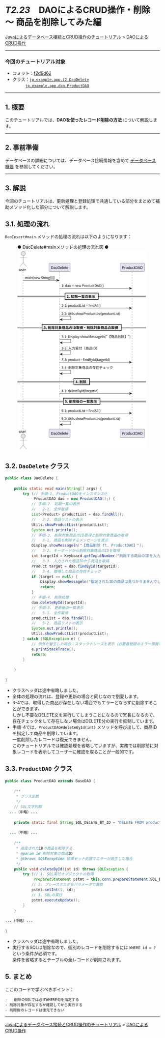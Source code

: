 # *T2.23*　DAOによるCRUD操作・削除 ～ 商品を削除してみた編

[Javaによるデータベース接続とCRUD操作のチュートリアル](../tutorials.md) > [DAOによるCRUD操作](./20-dao.md)

---
### 今回のチュートリアル対象

- コミット：[f2d9d62](https://github.com/612-teacher001/jbasic-dao-demo/commit/f2d9d62)
- クラス：[`jp.example.app.t2.DaoDelete`](https://github.com/612-teacher001/jbasic-dao-demo/blob/main/src/main/java/jp/example/app/t2/DaoDelete.java)  
　　　[`jp.example.app.dao.ProductDAO`](https://github.com/612-teacher001/jbasic-dao-demo/blob/main/src/main/java/jp/example/app/dao/ProductDAO.java)

---

## 1. 概要

このチュートリアルでは、**DAOを使ったレコード削除の方法** について解説します。

---

## 2. 事前準備

データベースの詳細については、データベース接続情報を含めて [データベース概要](../00-database.md) を参照してください。

---

## 3. 解説

今回のチュートリアルは、更新処理と登録処理で共通している部分をまとめて補助メソッド化した部分について解説します。

## 3.1. 処理の流れ
`DaoInsert#main` メソッドの処理の流れは以下のようになります：
<figure>
<figcaption>● DaoDelete#mainメソッドの処理の流れ図 ●</figcaption>
<!-- ![ProductDAO初期形態](../img/productdao.png) -->
<img src="../img/daodelete_seq.png" width="450" alt="DaoDelete#mainメソッドの処理の流れ図" />
</figure>


## 3.2. `DaoDelete` クラス

```java
public class DaoDelete {

	public static void main(String[] args) {
		try (// 手順-1. ProductDAOをインスタンス化
			 ProductDAO dao = new ProductDAO();) {
			// 手順-2. 初期一覧の表示
			//   2-1. 全件取得
			List<Product> productList = dao.findAll();
			//   2-2. 商品リストの表示
			Utils.showProductList(productList);
			System.out.println();
			// 手順-3. 削除対象商品のID取得と削除対象商品の取得
			//   3-1. 商品を削除するメッセージを表示
			Display.showMessageln("【商品削除 ft. ProductDAO】");
			//   3-2. キーボードから削除対象商品のIDを取得
			int targetId = Keyboard.getInputNumber("削除する商品のIDを入力してください：");
			//   3-3. 入力された商品IDから商品を取得
			Product target = dao.findById(targetId);
			//   3-4. 取得した商品の存在チェック
			if (target == null) {
				Display.showMessageln("指定されたIDの商品は見つかりませんでした。");
				return;
			}
			// 手順-4. 削除処理
			dao.deleteById(targetId);
			// 手順-5. 更新後の一覧表示
			//   5-1. 全件取得
			productList = dao.findAll();
			//   5-2. 商品リストの表示
			System.out.println();
			Utils.showProductList(productList);
		} catch (SQLException e) {
			// 例外が発生した場合：スタックトレースを表示（必要最低限のエラー情報を表示）
			e.printStackTrace();
			return;
		}
		
	}

}
```
- クラスヘッダは途中省略しました。
- 全体の処理の流れは、登録や更新の場合と同じなので割愛します。
- 3-4では、取得した商品が存在しない場合でもエラーとならずに削除することができます。  
しかし不要なDELETE文を実行してしまうことになるので冗長になるので、存在チェックをして存在しない場合はDELETE分の実行を抑制しています。
- 手順-4では、`ProductDAO#deleteById(int)` メソッドを呼び出して、商品IDを指定して商品を削除しています。  
一度削除したレコードは復元できません。  
このチュートリアルでは確認処理を省略していますが、実務では削除前に対象レコードを表示してユーザーに確認を取ることが一般的です。

## 3.3. `ProductDAO` クラス
```java
public class ProductDAO extends BaseDAO {

	/**
	 * クラス定数
	 */
	// SQL文字列群
  ...（中略）...

	private static final String SQL_DELETE_BY_ID = "DELETE FROM products WHERE id = ?";
	
  ...（中略）...

	/**
	 * 指定されたIDの商品を削除する
	 * @param id 削除対象の商品ID
	 * @throws SQLException 結果セット処理でエラーが発生した場合
	 */
	public void deleteById(int id) throws SQLException {
		try (// 1. SQL実行オブジェクトの取得
			 PreparedStatement pstmt = this.conn.prepareStatement(SQL_DELETE_BY_ID);) {
			// 2. プレースホルダをパラメータで置換
			pstmt.setInt(1, id);
			// 3. SQLの実行
			pstmt.executeUpdate();
		}
	}

...（中略）...

}
```
- クラスヘッダは途中省略しました。
- 実行するSQLは削除なので、個別のレコードを削除するには `WHERE id = ?` という条件が必須です。  
条件を省略するとテーブルの全レコードが削除されます。

## 5. まとめ

ここのコードで学ぶべきポイント：

	-	削除のSQLでは必ずWHERE句を指定する
	- 削除対象が存在するか確認してから実行する
	- 削除後のレコードは復元できない

---

[Javaによるデータベース接続とCRUD操作のチュートリアル](../tutorials.md) > [DAOによるCRUD操作](./20-dao.md)

